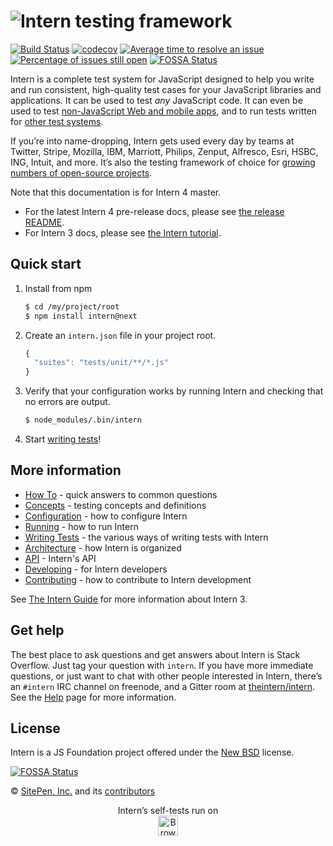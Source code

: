 # ![Intern testing framework](https://theintern.github.io/intern/images/readme-logo.png)

[![Build Status](https://travis-ci.org/theintern/intern.svg?branch=master)](https://travis-ci.org/theintern/intern)
[![codecov](https://codecov.io/gh/theintern/intern/branch/master/graph/badge.svg)](https://codecov.io/gh/theintern/intern)
[![Average time to resolve an issue](http://isitmaintained.com/badge/resolution/theintern/intern.svg)](http://isitmaintained.com/project/theintern/intern "Average time to resolve an issue")
[![Percentage of issues still open](http://isitmaintained.com/badge/open/theintern/intern.svg)](http://isitmaintained.com/project/theintern/intern "Percentage of issues still open")
[![FOSSA Status](https://app.fossa.io/api/projects/git%2Bhttps%3A%2F%2Fgithub.com%2Ftheintern%2Fintern.svg?type=shield)](
https://app.fossa.io/projects/git%2Bhttps%3A%2F%2Fgithub.com%2Ftheintern%2Fintern?ref=badge_shield)

Intern is a complete test system for JavaScript designed to help you write and run consistent, high-quality test
cases for your JavaScript libraries and applications. It can be used to test _any_ JavaScript code. It can even be used
to test [non-JavaScript Web and mobile apps](https://theintern.github.io/intern/#native-apps), and to run tests written
for [other test systems](https://theintern.github.io/intern/#custom-interfaces).

If you’re into name-dropping, Intern gets used every day by teams at Twitter, Stripe, Mozilla, IBM, Marriott, Philips,
Zenput, Alfresco, Esri, HSBC, ING, Intuit, and more. It’s also the testing framework of choice for
[growing numbers of open-source projects](https://github.com/search?p=2&q=tests+filename%3Aintern.js&ref=searchresults&type=Code&utf8=%E2%9C%93).

Note that this documentation is for Intern 4 master.

* For the latest Intern 4 pre-release docs, please see [the release README](https://github.com/theintern/intern/tree/4.0.0-alpha.5).
* For Intern 3 docs, please see [the Intern tutorial](https://github.com/theintern/intern-tutorial).

## Quick start

1. Install from npm

    ```sh
    $ cd /my/project/root
    $ npm install intern@next
    ```

2. Create an `intern.json` file in your project root.

    ```js
    {
      "suites": "tests/unit/**/*.js"
    }
    ```

3. Verify that your configuration works by running Intern and checking that no errors are output.

    ```sh
    $ node_modules/.bin/intern
    ```

4. Start [writing tests](docs/writing_tests.md)!

## More information

* [How To](docs/how_to.md) - quick answers to common questions
* [Concepts](docs/concepts.md) - testing concepts and definitions
* [Configuration](docs/configuration.md) - how to configure Intern
* [Running](docs/running.md) - how to run Intern
* [Writing Tests](docs/writing_tests.md) - the various ways of writing tests with Intern
* [Architecture](docs/architecture.md) - how Intern is organized
* [API](docs/api.md) - Intern's API
* [Developing](docs/developing.md) - for Intern developers
* [Contributing](CONTRIBUTING.md) - how to contribute to Intern development

See [The Intern Guide](https://theintern.github.io/intern) for more information about Intern 3.

## Get help

The best place to ask questions and get answers about Intern is Stack Overflow. Just tag your question with `intern`.
If you have more immediate questions, or just want to chat with other people interested in Intern, there’s an `#intern`
IRC channel on freenode, and a Gitter room at [theintern/intern](https://gitter.im/theintern/intern). See the
[Help](docs/help.md) page for more information.

## License

Intern is a JS Foundation project offered under the [New BSD](LICENSE) license.

[![FOSSA Status](https://app.fossa.io/api/projects/git%2Bhttps%3A%2F%2Fgithub.com%2Ftheintern%2Fintern.svg?type=large)](https://app.fossa.io/projects/git%2Bhttps%3A%2F%2Fgithub.com%2Ftheintern%2Fintern?ref=badge_large)

© [SitePen, Inc.](http://sitepen.com) and its [contributors](https://github.com/theintern/intern/graphs/contributors)

<p align="center">Intern’s self-tests run on<br>
<a href="https://browserstack.com"><img alt="BrowserStack logo" src="https://theintern.github.io/images/browserstack.svg" height="32" align="middle"></a></p>
